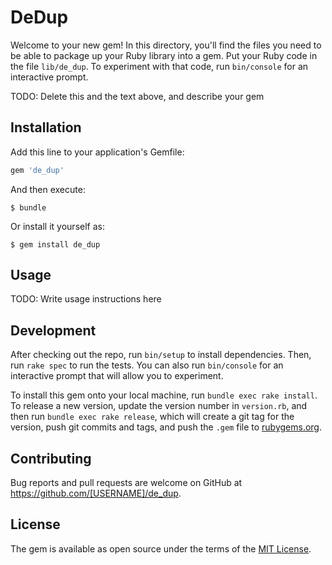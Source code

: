 # DeDup

Welcome to your new gem! In this directory, you'll find the files you need to be able to package up your Ruby library into a gem. Put your Ruby code in the file `lib/de_dup`. To experiment with that code, run `bin/console` for an interactive prompt.

TODO: Delete this and the text above, and describe your gem

## Installation

Add this line to your application's Gemfile:

```ruby
gem 'de_dup'
```

And then execute:

    $ bundle

Or install it yourself as:

    $ gem install de_dup

## Usage

TODO: Write usage instructions here

## Development

After checking out the repo, run `bin/setup` to install dependencies. Then, run `rake spec` to run the tests. You can also run `bin/console` for an interactive prompt that will allow you to experiment.

To install this gem onto your local machine, run `bundle exec rake install`. To release a new version, update the version number in `version.rb`, and then run `bundle exec rake release`, which will create a git tag for the version, push git commits and tags, and push the `.gem` file to [rubygems.org](https://rubygems.org).

## Contributing

Bug reports and pull requests are welcome on GitHub at https://github.com/[USERNAME]/de_dup.

## License

The gem is available as open source under the terms of the [MIT License](https://opensource.org/licenses/MIT).
